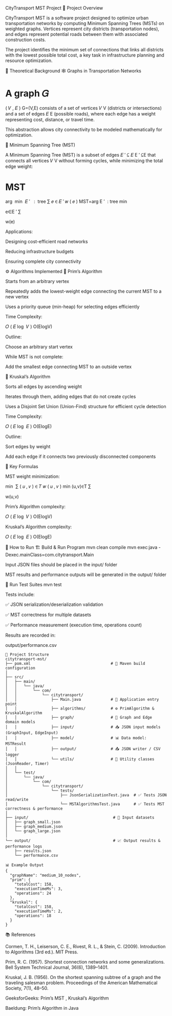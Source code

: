 CityTransport MST Project
🧭 Project Overview

CityTransport MST is a software project designed to optimize urban transportation networks by computing Minimum Spanning Trees (MSTs) on weighted graphs.
Vertices represent city districts (transportation nodes), and edges represent potential roads between them with associated construction costs.

The project identifies the minimum set of connections that links all districts with the lowest possible total cost, a key task in infrastructure planning and resource optimization.

🧠 Theoretical Background
🕸️ Graphs in Transportation Networks

A graph 
𝐺
=
(
𝑉
,
𝐸
)
G=(V,E) consists of a set of vertices 
𝑉
V (districts or intersections) and a set of edges 
𝐸
E (possible roads), where each edge has a weight representing cost, distance, or travel time.

This abstraction allows city connectivity to be modeled mathematically for optimization.

🌳 Minimum Spanning Tree (MST)

A Minimum Spanning Tree (MST) is a subset of edges 
𝐸
′
⊆
𝐸
E
′
⊆E that connects all vertices 
𝑉
V without forming cycles, while minimizing the total edge weight:

MST
=
arg
⁡
min
⁡
𝐸
′
 
:
 tree
∑
𝑒
∈
𝐸
′
𝑤
(
𝑒
)
MST=arg
E
′
 : tree
min
	​

e∈E
′
∑
	​

w(e)

Applications:

Designing cost-efficient road networks

Reducing infrastructure budgets

Ensuring complete city connectivity

⚙️ Algorithms Implemented
🔹 Prim’s Algorithm

Starts from an arbitrary vertex

Repeatedly adds the lowest-weight edge connecting the current MST to a new vertex

Uses a priority queue (min-heap) for selecting edges efficiently

Time Complexity:

𝑂
(
𝐸
log
⁡
𝑉
)
O(ElogV)

Outline:

Choose an arbitrary start vertex

While MST is not complete:

Add the smallest edge connecting MST to an outside vertex

🔸 Kruskal’s Algorithm

Sorts all edges by ascending weight

Iterates through them, adding edges that do not create cycles

Uses a Disjoint Set Union (Union-Find) structure for efficient cycle detection

Time Complexity:

𝑂
(
𝐸
log
⁡
𝐸
)
O(ElogE)

Outline:

Sort edges by weight

Add each edge if it connects two previously disconnected components

🧮 Key Formulas

MST weight minimization:

min
⁡
∑
(
𝑢
,
𝑣
)
∈
𝑇
𝑤
(
𝑢
,
𝑣
)
min
(u,v)∈T
∑
	​

w(u,v)

Prim’s Algorithm complexity:

𝑂
(
𝐸
log
⁡
𝑉
)
O(ElogV)

Kruskal’s Algorithm complexity:

𝑂
(
𝐸
log
⁡
𝐸
)
O(ElogE)

🚀 How to Run
🏗️ Build & Run Program
mvn clean compile
mvn exec:java -Dexec.mainClass=com.citytransport.Main


Input JSON files should be placed in the input/ folder

MST results and performance outputs will be generated in the output/ folder

🧪 Run Test Suites
mvn test


Tests include:

✅ JSON serialization/deserialization validation

✅ MST correctness for multiple datasets

✅ Performance measurement (execution time, operations count)

Results are recorded in:

output/performance.csv
```
📂 Project Structure
citytransport-mst/
├── pom.xml                                   # 🧩 Maven build configuration
│
├── src/
│   ├── main/
│   │   └── java/
│   │       └── com/
│   │           └── citytransport/
│   │               ├── Main.java             # 🚀 Application entry point
│   │               ├── algorithms/           # ⚙️ PrimAlgorithm & KruskalAlgorithm
│   │               ├── graph/                # 🧱 Graph and Edge domain models
│   │               ├── input/                # 📥 JSON input models (GraphInput, EdgeInput)
│   │               ├── model/                # 📊 Data model: MSTResult
│   │               ├── output/               # 📤 JSON writer / CSV logger
│   │               └── utils/                # 🧰 Utility classes (JsonReader, Timer)
│   │
│   └── test/
│       └── java/
│           └── com/
│               └── citytransport/
│                   └── tests/
│                       ├── JsonSerializationTest.java  # ✅ Tests JSON read/write
│                       └── MSTAlgorithmsTest.java      # ✅ Tests MST correctness & performance
│
├── input/                                     # 📂 Input datasets
│   ├── graph_small.json
│   ├── graph_medium.json
│   └── graph_large.json
│
└── output/                                    # 📈 Output results & performance logs
    ├── results.json
    └── performance.csv
```
```
📊 Example Output
{
  "graphName": "medium_10_nodes",
  "prim": {
    "totalCost": 158,
    "executionTimeMs": 3,
    "operations": 24
  },
  "kruskal": {
    "totalCost": 158,
    "executionTimeMs": 2,
    "operations": 18
  }
}
```
📚 References

Cormen, T. H., Leiserson, C. E., Rivest, R. L., & Stein, C. (2009). Introduction to Algorithms (3rd ed.). MIT Press.

Prim, R. C. (1957). Shortest connection networks and some generalizations. Bell System Technical Journal, 36(6), 1389–1401.

Kruskal, J. B. (1956). On the shortest spanning subtree of a graph and the traveling salesman problem. Proceedings of the American Mathematical Society, 7(1), 48–50.

GeeksforGeeks: Prim’s MST
, Kruskal’s Algorithm

Baeldung: Prim’s Algorithm in Java
